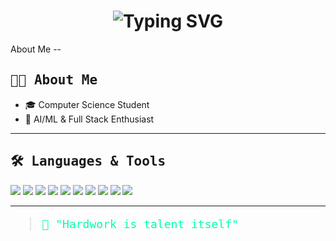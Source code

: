 
<h1 align="center">
  <img src="https://readme-typing-svg.demolab.com?font=Fira+Code&size=28&pause=1000&color=00FFAA&center=true&vCenter=true&width=600&lines=WELCOME+TO+THE+UNIVERSE+OF+VG" alt="Typing SVG" />
</h1>

About Me --
<h2 style="font-family: 'Fira Code', monospace;">👨‍💻 About Me</h2>

- 🎓 Computer Science Student  
- 🤖 AI/ML & Full Stack Enthusiast  

---


<h2 style="font-family: 'Fira Code', monospace;">🛠️ Languages & Tools</h2>

<p>
  <img src="https://img.shields.io/badge/-Python-000?style=flat&logo=python&logoColor=yellow" />
  <img src="https://img.shields.io/badge/-JavaScript-000?style=flat&logo=javascript" />
  <img src="https://img.shields.io/badge/-React-000?style=flat&logo=react" />
  <img src="https://img.shields.io/badge/-Next.js-000?style=flat&logo=next.js" />
  <img src="https://img.shields.io/badge/-HTML5-000?style=flat&logo=html5" />
  <img src="https://img.shields.io/badge/-CSS3-000?style=flat&logo=css3&logoColor=blue" />
  <img src="https://img.shields.io/badge/-Kotlin-000?style=flat&logo=kotlin&logoColor=orange" />
  <img src="https://img.shields.io/badge/-Java-000?style=flat&logo=java&logoColor=red" />
  <img src="https://img.shields.io/badge/-MySQL-000?style=flat&logo=mysql" />
  <img src="https://img.shields.io/badge/-GitHub-000?style=flat&logo=github" />
</p>

---

<blockquote style="font-family: 'Fira Code', monospace; font-size: 18px; color: #00ffaa;">
  🧠 "Hardwork is talent itself"
</blockquote>
